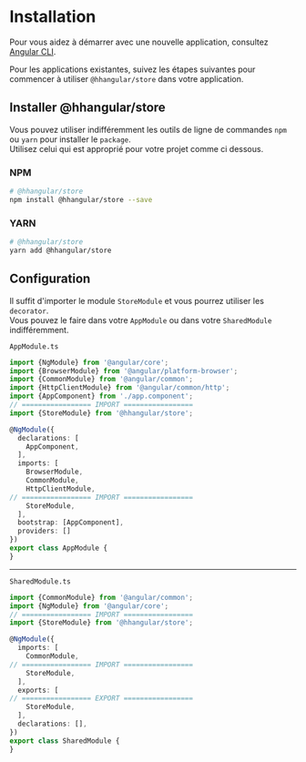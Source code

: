 # Installation

Pour vous aidez à démarrer avec une nouvelle application, consultez [Angular CLI](https://cli.angular.io/).

Pour les applications existantes, suivez les étapes suivantes pour commencer à utiliser `@hhangular/store` dans votre application. 

## Installer @hhangular/store

Vous pouvez utiliser indifféremment les outils de ligne de commandes `npm` ou `yarn` pour installer le `package`.   
Utilisez celui qui est approprié pour votre projet comme ci dessous.

### NPM

```bash
# @hhangular/store
npm install @hhangular/store --save 
```

### YARN

```bash
# @hhangular/store
yarn add @hhangular/store
```

## Configuration

Il suffit d'importer le module `StoreModule` et vous pourrez utiliser les `decorator`.   
Vous pouvez le faire dans votre `AppModule` ou dans votre `SharedModule` indifféremment.

`AppModule.ts`
```typescript
import {NgModule} from '@angular/core';
import {BrowserModule} from '@angular/platform-browser';
import {CommonModule} from '@angular/common';
import {HttpClientModule} from '@angular/common/http';
import {AppComponent} from './app.component';
// ================= IMPORT =================
import {StoreModule} from '@hhangular/store';

@NgModule({
  declarations: [
    AppComponent,
  ],
  imports: [
    BrowserModule,
    CommonModule,
    HttpClientModule,
// ================= IMPORT =================
    StoreModule,
  ],
  bootstrap: [AppComponent],
  providers: []
})
export class AppModule {
}
```

--- 

`SharedModule.ts`
```typescript
import {CommonModule} from '@angular/common';
import {NgModule} from '@angular/core';
// ================= IMPORT =================
import {StoreModule} from '@hhangular/store';

@NgModule({
  imports: [
    CommonModule,
// ================= IMPORT =================
    StoreModule,
  ],
  exports: [
// ================= EXPORT =================
    StoreModule,
  ],
  declarations: [],
})
export class SharedModule {
}
```
